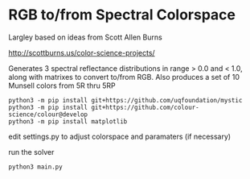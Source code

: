 # RGB to/from Spectral Colorspace

Largley based on ideas from Scott Allen Burns

http://scottburns.us/color-science-projects/

Generates 3 spectral reflectance distributions in range > 0.0 and < 1.0, along with matrixes to convert to/from RGB. Also produces a set of 10 Munsell colors from 5R thru 5RP


```
python3 -m pip install git+https://github.com/uqfoundation/mystic
python3 -m pip install git+https://github.com/colour-science/colour@develop
python3 -m pip install matplotlib
```

edit settings.py to adjust colorspace and paramaters (if necessary)

run the solver

```
python3 main.py
```